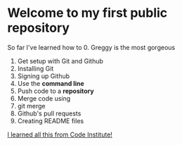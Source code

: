 # Welcome to my first public repository
 
So far I've learned how to
0. Greggy is the most gorgeous
1. Get setup with Git and Github
  1. Installing Git
  2. Signing up Github
2. Use the **command line**
3. Push code to a **repository**
4. Merge code using
  1. git merge
  2. Github's pull requests
5. Creating README files
 
[I learned all this from Code Institute!](http://codeinstitute.net)